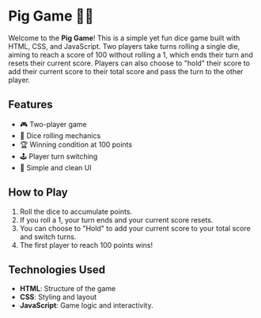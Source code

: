 # Pig Game 🐷🎲

Welcome to the **Pig Game**! This is a simple yet fun dice game built with HTML, CSS, and JavaScript. Two players take turns rolling a single die, aiming to reach a score of 100 without rolling a 1, which ends their turn and resets their current score. Players can also choose to "hold" their score to add their current score to their total score and pass the turn to the other player.

## Features
- 🎮 Two-player game
- 🎲 Dice rolling mechanics
- 🏆 Winning condition at 100 points
- 🕹️ Player turn switching
- 💾 Simple and clean UI

## How to Play
1. Roll the dice to accumulate points.
2. If you roll a 1, your turn ends and your current score resets.
3. You can choose to "Hold" to add your current score to your total score and switch turns.
4. The first player to reach 100 points wins!

## Technologies Used
- **HTML**: Structure of the game
- **CSS**: Styling and layout
- **JavaScript**: Game logic and interactivity.


